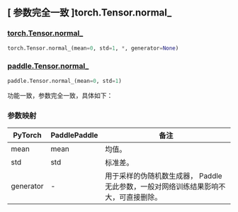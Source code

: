 ## [ 参数完全一致 ]torch.Tensor.normal_

### [torch.Tensor.normal_](https://pytorch.org/docs/stable/generated/torch.Tensor.normal_.html#torch-tensor-normal)

```python
torch.Tensor.normal_(mean=0, std=1, *, generator=None)
```

### [paddle.Tensor.normal_]()

```python
paddle.Tensor.normal_(mean=0, std=1)
```

功能一致，参数完全一致，具体如下：

### 参数映射

| PyTorch   | PaddlePaddle | 备注                                          |
| --------- | ------------ | --------------------------------------------- |
| mean      | mean         | 均值。                             |
| std       | std          | 标准差。            |
| generator | -            | 用于采样的伪随机数生成器， Paddle 无此参数，一般对网络训练结果影响不大，可直接删除。 |

